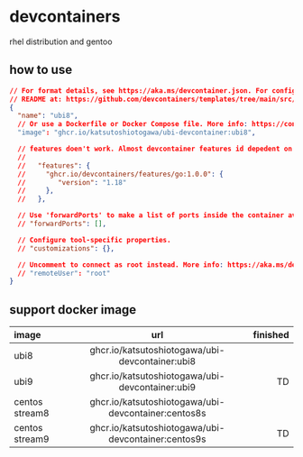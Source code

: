 # devcontainers

rhel distribution and gentoo

## how to use

```json
// For format details, see https://aka.ms/devcontainer.json. For config options, see the
// README at: https://github.com/devcontainers/templates/tree/main/src/debian
{
  "name": "ubi8",
  // Or use a Dockerfile or Docker Compose file. More info: https://containers.dev/guide/dockerfile
  "image": "ghcr.io/katsutoshiotogawa/ubi-devcontainer:ubi8",

  // features doen't work. Almost devcontainer features id depedent on apt package.
  // 
  //   "features": {
  //     "ghcr.io/devcontainers/features/go:1.0.0": {
  //        "version": "1.18"
  //     },
  //   },

  // Use 'forwardPorts' to make a list of ports inside the container available locally.
  // "forwardPorts": [],

  // Configure tool-specific properties.
  // "customizations": {},

  // Uncomment to connect as root instead. More info: https://aka.ms/dev-containers-non-root.
  // "remoteUser": "root"
}
```

## support docker image

| image | url | finished |
| :--- | :---: | ---: |
| ubi8 | ghcr.io/katsutoshiotogawa/ubi-devcontainer:ubi8 |  |
| ubi9 | ghcr.io/katsutoshiotogawa/ubi-devcontainer:ubi9 | TD |
| centos stream8 | ghcr.io/katsutoshiotogawa/ubi-devcontainer:centos8s |  |
| centos stream9 | ghcr.io/katsutoshiotogawa/ubi-devcontainer:centos9s | TD |
